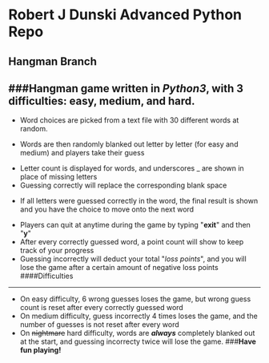 # Robert J Dunski Advanced Python Repo
## Hangman Branch

###Hangman game written in *Python3*, with 3 difficulties: **easy**, **medium**, and **hard**. 
------
+ Word choices are picked from a text file with 30 different words at random. 
 - Words are then randomly blanked out letter by letter (for easy and medium) and players take their guess
+ Letter count is displayed for words, and underscores _ are shown in place of missing letters
+ Guessing correctly will replace the corresponding blank space
 - If all letters were guessed correctly in the word, the final result is shown and you have the choice to move onto the next word
+ Players can quit at anytime during the game by typing "**exit**" and then "**y**"
+ After every correctly guessed word, a point count will show to keep track of your progress
+ Guessing incorrectly will deduct your total "*loss points*", and you will lose the game after a certain amount of negative loss points
####Difficulties
------
+ On easy difficulty, 6 wrong guesses loses the game, but wrong guess count is reset after every correctly guessed word
+ On medium difficulty, guess incorrectly 4 times loses the game, and the number of guesses is not reset after every word
+ On ~~nightmare~~ hard difficulty, words are ***always*** completely blanked out at the start, and guessing incorrecty twice will lose the game.
###**Have fun playing!**


